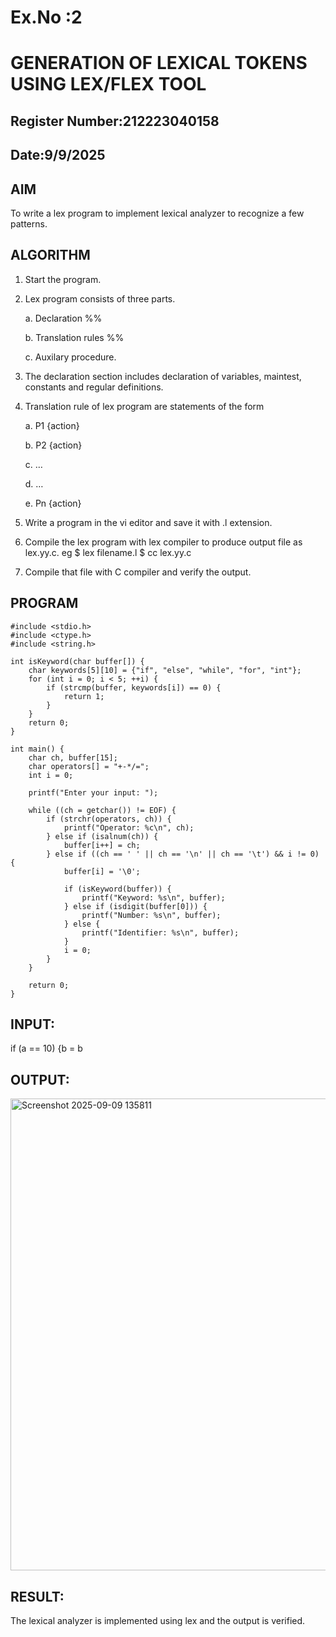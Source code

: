 # Ex.No :2
# GENERATION OF LEXICAL TOKENS USING LEX/FLEX TOOL
## Register Number:212223040158
## Date:9/9/2025
## AIM
 To write a lex program to implement lexical analyzer to recognize a few patterns.
## ALGORITHM

1.	Start the program.

2.	Lex program consists of three parts.

     a.	Declaration %%

     b.	Translation rules %%

     c.	Auxilary procedure.

3.	The declaration section includes declaration of variables, maintest, constants and regular definitions.
4.	Translation rule of lex program are statements of the form

    a.	P1 {action}

    b.	P2 {action}

    c.	…

    d.	…

    e.	Pn {action}

5.	Write a program in the vi editor and save it with .l extension.

6.	Compile the lex program with lex compiler to produce output file as lex.yy.c. eg $ lex filename.l $ cc lex.yy.c
7.	Compile that file with C compiler and verify the output.

## PROGRAM 
``` 
#include <stdio.h>
#include <ctype.h>
#include <string.h>

int isKeyword(char buffer[]) {
    char keywords[5][10] = {"if", "else", "while", "for", "int"};
    for (int i = 0; i < 5; ++i) {
        if (strcmp(buffer, keywords[i]) == 0) {
            return 1;
        }
    }
    return 0;
}

int main() {
    char ch, buffer[15];
    char operators[] = "+-*/=";
    int i = 0;

    printf("Enter your input: ");
    
    while ((ch = getchar()) != EOF) {
        if (strchr(operators, ch)) {
            printf("Operator: %c\n", ch);
        } else if (isalnum(ch)) {
            buffer[i++] = ch;
        } else if ((ch == ' ' || ch == '\n' || ch == '\t') && i != 0) {
            buffer[i] = '\0';

            if (isKeyword(buffer)) {
                printf("Keyword: %s\n", buffer);
            } else if (isdigit(buffer[0])) {
                printf("Number: %s\n", buffer);
            } else {
                printf("Identifier: %s\n", buffer);
            }
            i = 0;
        }
    }

    return 0;
}
```

## INPUT:
if (a == 10) {b = b
## OUTPUT:
<img width="908" height="755" alt="Screenshot 2025-09-09 135811" src="https://github.com/user-attachments/assets/30a2e85c-41c5-441b-8c4e-051ba26af327" />

## RESULT:
 The lexical analyzer is implemented using lex and the output is verified.
